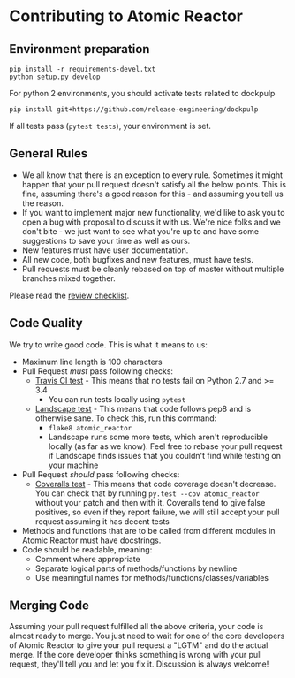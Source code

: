 # Contributing to Atomic Reactor

## Environment preparation

```
pip install -r requirements-devel.txt
python setup.py develop
```

For python 2 environments, you should activate tests related to dockpulp

```
pip install git+https://github.com/release-engineering/dockpulp
```

If all tests pass (`pytest tests`), your environment is set.

## General Rules

* We all know that there is an exception to every rule. Sometimes it might happen that your pull request doesn't satisfy all the below points. This is fine, assuming there's a good reason for this - and assuming you tell us the reason.
* If you want to implement major new functionality, we'd like to ask you to open a bug with proposal to discuss it with us. We're nice folks and we don't bite - we just want to see what you're up to and have some suggestions to save your time as well as ours.
* New features must have user documentation.
* All new code, both bugfixes and new features, must have tests.
* Pull requests must be cleanly rebased on top of master without multiple branches mixed together.

Please read the [review checklist](https://osbs.readthedocs.io/en/latest/contributors.html#submitting-changes).

## Code Quality

We try to write good code. This is what it means to us:

* Maximum line length is 100 characters
* Pull Request *must* pass following checks:
  * [Travis CI test](https://travis-ci.org/containerbuildsystem/atomic-reactor) - This means that no tests fail on Python 2.7 and >= 3.4
    * You can run tests locally using `pytest`
  * [Landscape test](https://landscape.io/github/containerbuildsystem/atomic-reactor) - This means that code follows pep8 and is otherwise sane. To check this, run this command:
    * `flake8 atomic_reactor`
    * Landscape runs some more tests, which aren't reproducible locally (as far as we know). Feel free to rebase your pull request if Landscape finds issues that you couldn't find while testing on your machine
* Pull Request *should* pass following checks:
  * [Coveralls test](https://coveralls.io/r/containerbuildsystem/atomic-reactor) - This means that code coverage doesn't decrease. You can check that by running `py.test --cov atomic_reactor` without your patch and then with it. Coveralls tend to give false positives, so even if they report failure, we will still accept your pull request assuming it has decent tests
* Methods and functions that are to be called from different modules in Atomic Reactor must have docstrings.
* Code should be readable, meaning:
  * Comment where appropriate
  * Separate logical parts of methods/functions by newline
  * Use meaningful names for methods/functions/classes/variables

## Merging Code

Assuming your pull request fulfilled all the above criteria, your code is almost ready to merge. You just need to wait for one of the core developers of Atomic Reactor to give your pull request a "LGTM" and do the actual merge. If the core developer thinks something is wrong with your pull request, they'll tell you and let you fix it. Discussion is always welcome!
